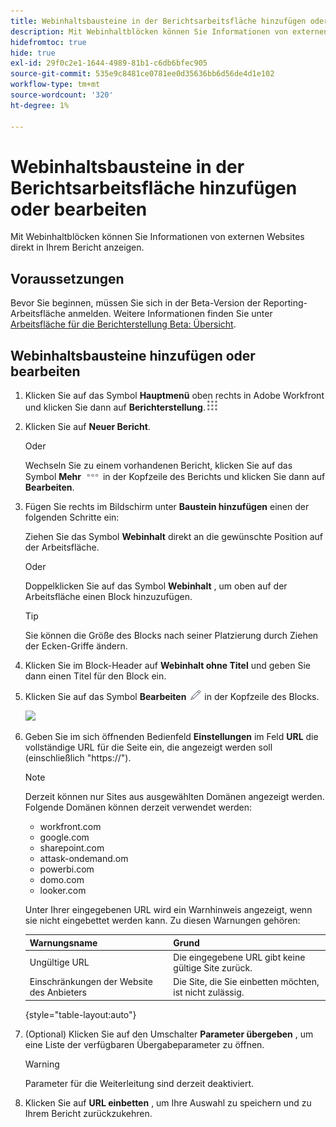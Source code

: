 ```yaml
---
title: Webinhaltsbausteine in der Berichtsarbeitsfläche hinzufügen oder bearbeiten
description: Mit Webinhaltblöcken können Sie Informationen von externen Websites direkt in Ihrem Bericht anzeigen.
hidefromtoc: true
hide: true
exl-id: 29f0c2e1-1644-4989-81b1-c6db6bfec905
source-git-commit: 535e9c8481ce0781ee0d35636bb6d56de4d1e102
workflow-type: tm+mt
source-wordcount: '320'
ht-degree: 1%

---
```


# Webinhaltsbausteine in der Berichtsarbeitsfläche hinzufügen oder bearbeiten

Mit Webinhaltblöcken können Sie Informationen von externen Websites direkt in Ihrem Bericht anzeigen.

## Voraussetzungen

Bevor Sie beginnen, müssen Sie sich in der Beta-Version der Reporting-Arbeitsfläche anmelden. Weitere Informationen finden Sie unter [Arbeitsfläche für die Berichterstellung Beta: Übersicht](/help/quicksilver/product-announcements/betas/canvas-dashboards-beta/reporting-canvas-beta-overview.md).

## Webinhaltsbausteine hinzufügen oder bearbeiten

1. Klicken Sie auf das Symbol **Hauptmenü** oben rechts in Adobe Workfront und klicken Sie dann auf **Berichterstellung**.![](assets/main-menu-icon.png)
1. Klicken Sie auf **Neuer Bericht**.

   Oder

   Wechseln Sie zu einem vorhandenen Bericht, klicken Sie auf das Symbol **Mehr** ![](assets/more-icon-27x15.png) in der Kopfzeile des Berichts und klicken Sie dann auf **Bearbeiten**.

1. Fügen Sie rechts im Bildschirm unter **Baustein hinzufügen** einen der folgenden Schritte ein:

   Ziehen Sie das Symbol **Webinhalt** direkt an die gewünschte Position auf der Arbeitsfläche.

   Oder

   Doppelklicken Sie auf das Symbol **Webinhalt** , um oben auf der Arbeitsfläche einen Block hinzuzufügen.

   >[!TIP]
   >
   >Sie können die Größe des Blocks nach seiner Platzierung durch Ziehen der Ecken-Griffe ändern.

1. Klicken Sie im Block-Header auf **Webinhalt ohne Titel** und geben Sie dann einen Titel für den Block ein.
1. Klicken Sie auf das Symbol **Bearbeiten** ![](assets/edit-icon.png) in der Kopfzeile des Blocks.

   ![](assets/web-content-block-header-350x76.png)

1. Geben Sie im sich öffnenden Bedienfeld **Einstellungen** im Feld **URL** die vollständige URL für die Seite ein, die angezeigt werden soll (einschließlich &quot;https://&quot;).

   >[!NOTE]
   >
   >Derzeit können nur Sites aus ausgewählten Domänen angezeigt werden. Folgende Domänen können derzeit verwendet werden:
   >   
   >   * workfront.com
   >   * google.com
   >   * sharepoint.com
   >   * attask-ondemand.om
   >   * powerbi.com
   >   * domo.com
   >   * looker.com

   Unter Ihrer eingegebenen URL wird ein Warnhinweis angezeigt, wenn sie nicht eingebettet werden kann. Zu diesen Warnungen gehören:

   | Warnungsname | Grund |
   |---|---|
   | Ungültige URL | Die eingegebene URL gibt keine gültige Site zurück. |
   | Einschränkungen der Website des Anbieters | Die Site, die Sie einbetten möchten, ist nicht zulässig. |

   {style="table-layout:auto"}

1. (Optional) Klicken Sie auf den Umschalter **Parameter übergeben** , um eine Liste der verfügbaren Übergabeparameter zu öffnen.

   >[!WARNING]
   >
   >Parameter für die Weiterleitung sind derzeit deaktiviert.

1. Klicken Sie auf **URL einbetten** , um Ihre Auswahl zu speichern und zu Ihrem Bericht zurückzukehren.
